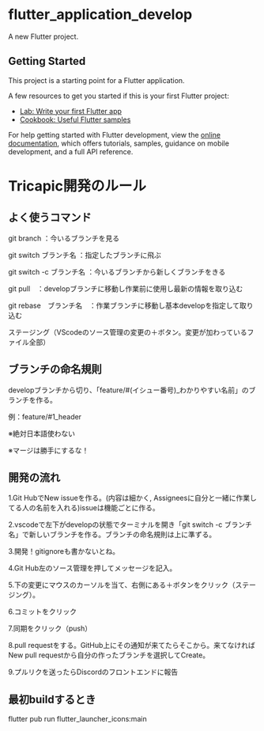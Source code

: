 # flutter_application_develop

A new Flutter project.

## Getting Started

This project is a starting point for a Flutter application.

A few resources to get you started if this is your first Flutter project:

- [Lab: Write your first Flutter app](https://docs.flutter.dev/get-started/codelab)
- [Cookbook: Useful Flutter samples](https://docs.flutter.dev/cookbook)

For help getting started with Flutter development, view the
[online documentation](https://docs.flutter.dev/), which offers tutorials,
samples, guidance on mobile development, and a full API reference.


# Tricapic開発のルール
  
## よく使うコマンド

git branch ：今いるブランチを見る

git switch ブランチ名 ：指定したブランチに飛ぶ

git switch -c ブランチ名 ：今いるブランチから新しくブランチをきる

git pull　：developブランチに移動し作業前に使用し最新の情報を取り込む

git rebase　ブランチ名　：作業ブランチに移動し基本developを指定して取り込む

ステージング（VScodeのソース管理の変更の＋ボタン。変更が加わっているファイル全部）

## ブランチの命名規則
  
developブランチから切り、「feature/#(イシュー番号)_わかりやすい名前」のブランチを作る。

例：feature/#1_header
  
※絶対日本語使わない

※マージは勝手にするな！

## 開発の流れ

1.Git HubでNew issueを作る。(内容は細かく, Assigneesに自分と一緒に作業してる人の名前を入れる)issueは機能ごとに作る。

2.vscodeで左下がdevelopの状態でターミナルを開き「git switch -c ブランチ名」で新しいブランチを作る。ブランチの命名規則は上に準ずる。

3.開発！gitignoreも書かないとね。

4.Git Hub左のソース管理を押してメッセージを記入。

5.下の変更にマウスのカーソルを当て、右側にある＋ボタンをクリック（ステージング）。

6.コミットをクリック

7.同期をクリック（push）

8.pull requestをする。GitHub上にその通知が来てたらそこから。来てなければNew pull requestから自分の作ったブランチを選択してCreate。

9.プルリクを送ったらDiscordのフロントエンドに報告

## 最初buildするとき

flutter pub run flutter_launcher_icons:main